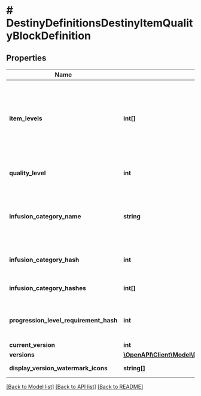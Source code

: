 # # DestinyDefinitionsDestinyItemQualityBlockDefinition

## Properties

Name | Type | Description | Notes
------------ | ------------- | ------------- | -------------
**item_levels** | **int[]** | The \&quot;base\&quot; defined level of an item. This is a list because, in theory, each Expansion could define its own base level for an item.  In practice, not only was that never done in Destiny 1, but now this isn&#39;t even populated at all. When it&#39;s not populated, the level at which it spawns has to be inferred by Reward information, of which BNet receives an imperfect view and will only be reliable on instanced data as a result. | [optional]
**quality_level** | **int** | qualityLevel is used in combination with the item&#39;s level to calculate stats like Attack and Defense. It plays a role in that calculation, but not nearly as large as itemLevel does. | [optional]
**infusion_category_name** | **string** | The string identifier for this item&#39;s \&quot;infusability\&quot;, if any.   Items that match the same infusionCategoryName are allowed to infuse with each other.  DEPRECATED: Items can now have multiple infusion categories. Please use infusionCategoryHashes instead. | [optional]
**infusion_category_hash** | **int** | The hash identifier for the infusion. It does not map to a Definition entity.  DEPRECATED: Items can now have multiple infusion categories. Please use infusionCategoryHashes instead. | [optional]
**infusion_category_hashes** | **int[]** | If any one of these hashes matches any value in another item&#39;s infusionCategoryHashes, the two can infuse with each other. | [optional]
**progression_level_requirement_hash** | **int** | An item can refer to pre-set level requirements. They are defined in DestinyProgressionLevelRequirementDefinition, and you can use this hash to find the appropriate definition. | [optional]
**current_version** | **int** | The latest version available for this item. | [optional]
**versions** | [**\OpenAPI\Client\Model\DestinyDefinitionsDestinyItemVersionDefinition[]**](DestinyDefinitionsDestinyItemVersionDefinition.md) | The list of versions available for this item. | [optional]
**display_version_watermark_icons** | **string[]** | Icon overlays to denote the item version and power cap status. | [optional]

[[Back to Model list]](../../README.md#models) [[Back to API list]](../../README.md#endpoints) [[Back to README]](../../README.md)
